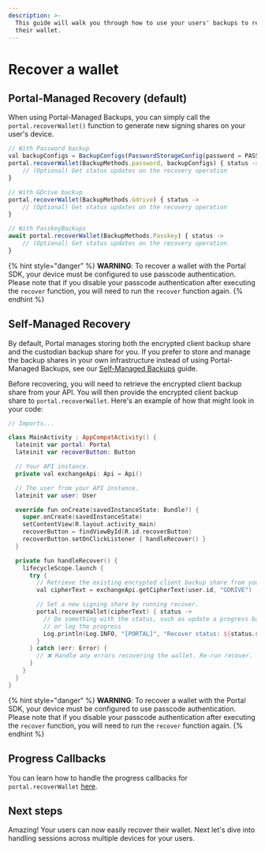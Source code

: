 ```yaml
---
description: >-
  This guide will walk you through how to use your users' backups to recover
  their wallet.
---
```


# Recover a wallet

## Portal-Managed Recovery (default)

When using Portal-Managed Backups, you can simply call the `portal.recoverWallet()` function to generate new signing shares on your user's device.

```typescript
// With Password backup
val backupConfigs = BackupConfigs(PasswordStorageConfig(password = PASSWORD))
portal.recoverWallet(BackupMethods.password, backupConfigs) { status ->
    // (Optional) Get status updates on the recovery operation
}

// With GDrive backup
portal.recoverWallet(BackupMethods.Gdrive) { status ->
    // (Optional) Get status updates on the recovery operation
}

// With PasskeyBackups
await portal.recoverWallet(BackupMethods.Passkey) { status ->
    // (Optional) Get status updates on the recovery operation
}
```

{% hint style="danger" %}
**WARNING**: To recover a wallet with the Portal SDK, your device must be configured to use passcode authentication. Please note that if you disable your passcode authentication after executing the `recover` function, you will need to run the `recover` function again.
{% endhint %}

## Self-Managed Recovery

By default, Portal manages storing both the encrypted client backup share and the custodian backup share for you. If you prefer to store and manage the backup shares in your own infrastructure instead of using Portal-Managed Backups, see our [Self-Managed Backups](../../resources/self-managed-backups.md) guide.

Before recovering, you will need to retrieve the encrypted client backup share from your API. You will then provide the encrypted client backup share to `portal.recoverWallet`. Here's an example of how that might look in your code:

```swift
// Imports...

class MainActivity : AppCompatActivity() {
  lateinit var portal: Portal
  lateinit var recoverButton: Button

  // Your API instance.
  private val exchangeApi: Api = Api()

  // The user from your API instance.
  lateinit var user: User

  override fun onCreate(savedInstanceState: Bundle?) {
    super.onCreate(savedInstanceState)
    setContentView(R.layout.activity_main)
    recoverButton = findViewById(R.id.recoverButton)
    recoverButton.setOnClickListener { handleRecover() }
  }

  private fun handleRecover() {
    lifecycleScope.launch {
      try {
        // Retrieve the existing encrypted client backup share from your API.
        val cipherText = exchangeApi.getCipherText(user.id, "GDRIVE")

        // Set a new signing share by running recover.
        portal.recoverWallet(cipherText) { status ->
          // Do something with the status, such as update a progress bar
          // or log the progress
          Log.println(Log.INFO, "[PORTAL]", "Recover status: ${status.status} is done: ${status.done}")
        } 
      } catch (err: Error) {
        // ❌ Handle any errors recovering the wallet. Re-run recover.
      }
    }
  }
}
```

{% hint style="danger" %}
**WARNING**: To recover a wallet with the Portal SDK, your device must be configured to use passcode authentication. Please note that if you disable your passcode authentication after executing the `recover` function, you will need to run the `recover` function again.
{% endhint %}

## Progress Callbacks

You can learn how to handle the progress callbacks for `portal.recoverWallet` [here](mpc-progress-callbacks.md).

## Next steps

Amazing! Your users can now easily recover their wallet. Next let's dive into handling sessions across multiple devices for your users.
